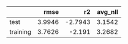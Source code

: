 |          |   rmse |      r2 |   avg_nll |
|:---------|-------:|--------:|----------:|
| test     | 3.9946 | -2.7943 |    3.1542 |
| training | 3.7626 | -2.191  |    3.2682 |
